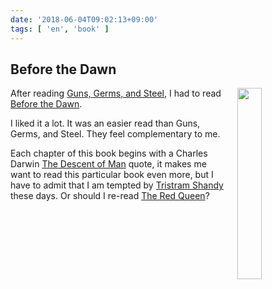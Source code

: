 ```yaml
---
date: '2018-06-04T09:02:13+09:00'
tags: [ 'en', 'book' ]
---
```


## Before the Dawn

<img src="images/20180604_before_the_dawn.jpg" style="width: 28%; float: right; padding-left: 1em;" />

After reading [Guns, Germs, and Steel](20180509.html?t=guns_germs_and_steel&from=before_the_dawn), I had to read [Before the Dawn](https://en.wikipedia.org/wiki/Before_the_Dawn_(book)).

I liked it a lot. It was an easier read than Guns, Germs, and Steel. They feel complementary to me.

Each chapter of this book begins with a Charles Darwin [The Descent of Man](https://en.wikipedia.org/wiki/The_Descent_of_Man,_and_Selection_in_Relation_to_Sex) quote, it makes me want to read this particular book even more, but I have to admit that I am tempted by [Tristram Shandy](https://en.wikipedia.org/wiki/The_Life_and_Opinions_of_Tristram_Shandy,_Gentleman) these days. Or should I re-read [The Red Queen](https://en.wikipedia.org/wiki/The_Red_Queen:_Sex_and_the_Evolution_of_Human_Nature)?

